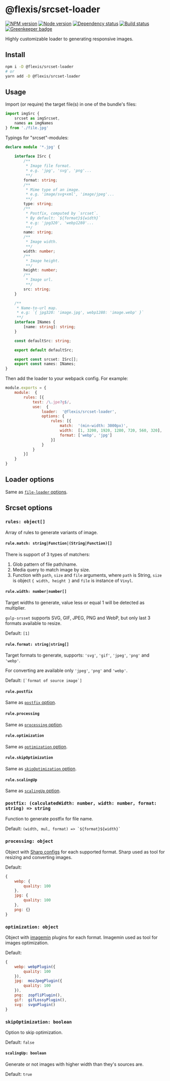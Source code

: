 # @flexis/srcset-loader

[![NPM version][npm]][npm-url]
[![Node version][node]][node-url]
[![Dependency status][deps]][deps-url]
[![Build status][build]][build-url]
[![Greenkeeper badge][greenkeeper]][greenkeeper-url]

[npm]: https://img.shields.io/npm/v/%40flexis/srcset-loader.svg
[npm-url]: https://www.npmjs.com/package/@flexis/srcset-loader

[node]: https://img.shields.io/node/v/%40flexis/srcset-loader.svg
[node-url]: https://nodejs.org

[deps]: https://img.shields.io/david/TrigenSoftware/flexis-srcset-loader.svg
[deps-url]: https://david-dm.org/TrigenSoftware/flexis-srcset-loader

[build]: http://img.shields.io/travis/TrigenSoftware/flexis-srcset-loader.svg
[build-url]: https://travis-ci.org/TrigenSoftware/flexis-srcset-loader

[greenkeeper]: https://badges.greenkeeper.io/TrigenSoftware/flexis-srcset-loader.svg
[greenkeeper-url]: https://greenkeeper.io/

Highly customizable loader to generating responsive images.

## Install

```bash
npm i -D @flexis/srcset-loader
# or
yarn add -D @flexis/srcset-loader
```

## Usage

Import (or require) the target file(s) in one of the bundle's files:

```js
import imgSrc {
    srcset as imgSrcset,
    names as imgNames
} from './file.jpg'
```

Typings for "srcset"-modules:

```ts
declare module '*.jpg' {
    
    interface ISrc {
        /**
         * Image file format.
         * e.g. 'jpg', 'svg', 'png'...
         **/
        format: string;
        /**
         * Mime type of an image.
         * e.g. 'image/svg+xml', 'image/jpeg'...
         **/
        type: string;
        /**
         * Postfix, computed by `srcset`.
         * By default: `${format}${width}`
         * e.g: 'jpg320', 'webp1280'...
         **/
        name: string;
        /**
         * Image width.
         **/
        width: number;
        /**
         * Image height.
         **/
        height: number;
        /**
         * Image url.
         **/
        src: string;
    }

    /**
     * Name-to-url map.
     * e.g: `{ jpg320: 'image.jpg', webp1280: 'image.webp' }`
     **/
    interface INames {
        [name: string]: string;
    }

    const defaultSrc: string;

    export default defaultSrc;

    export const srcset: ISrc[];
    export const names: INames;
}
```

Then add the loader to your webpack config. For example:

```js
module.exports = {
    module:  {
        rules: [{
            test: /\.jpe?g$/,
            use:  {
                loader:  '@flexis/srcset-loader',
                options: {
                    rules: [{
                        match:  '(min-width: 3000px)',
                        width:  [1, 3200, 1920, 1280, 720, 560, 320],
                        format: ['webp', 'jpg']
                    }]
                }
            }
        }]
    }
}
```

## Loader options

Same as [`file-loader` options](https://github.com/webpack-contrib/file-loader#options).

## Srcset options

### `rules: object[]`

Array of rules to generate variants of image.

#### `rule.match: string|Function|(String|Function)[]`

There is support of 3 types of matchers:

1. Glob pattern of file path/name.
2. Media query to match image by size.
3. Function with `path`, `size` and `file` arguments, where `path` is String, `size` is object `{ width, height }` and `file` is instance of `Vinyl`.

#### `rule.width: number|number[]`

Target widths to generate, value less or equal 1 will be detected as multiplier.

`gulp-srsset` supports SVG, GIF, JPEG, PNG and WebP, but only last 3 formats available to resize.

Default: `[1]`

#### `rule.format: string|string[]`

Target formats to generate, supports: `'svg'`, `'gif'`, `'jpeg'`, `'png'` and `'webp'`.

For converting are available only `'jpeg'`, `'png'` and `'webp'`.

Default: ```[`format of source image`]```

#### `rule.postfix`

Same as [`postfix` option](#postfix-calculatedwidth-number-width-number-format-string--string).

#### `rule.processing`

Same as [`processing` option](#processing-object).

#### `rule.optimization`

Same as [`optimization` option](#optimization-object).

#### `rule.skipOptimization`

Same as [`skipOptimization` option](#skipoptimization-boolean).

#### `rule.scalingUp`

Same as [`scalingUp` option](#scalingup-boolean).

### `postfix: (calculatedWidth: number, width: number, format: string) => string`

Function to generate postfix for file name.

Default: ```(width, mul, format) => `${format}${width}` ```

### `processing: object`

Object with [Sharp configs](http://sharp.readthedocs.io/en/stable/api-output/) for each supported format. Sharp used as tool for resizing and converting images.

Default:
```js
{
    webp: {
        quality: 100
    },
    jpg: {
        quality: 100
    },
    png: {}
}
```

### `optimization: object`

Object with [imagemin](https://www.npmjs.com/package/imagemin) plugins for each format. Imagemin used as tool for images optimization.

Default:
```js
{
    webp: webpPlugin({
        quality: 100
    }),
    jpg:  mozJpegPlugin({
        quality: 100
    }),
    png:  zopfliPlugin(),
    gif:  gifLossyPlugin(),
    svg:  svgoPlugin()
}
```

### `skipOptimization: boolean`

Option to skip optimization.

Default: `false`

#### `scalingUp: boolean`

Generate or not images with higher width than they's sources are.

Default: `true`
